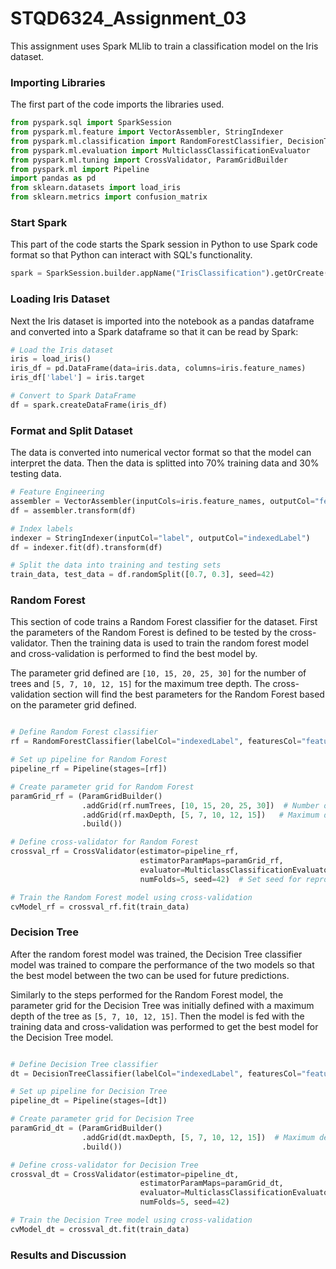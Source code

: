 # STQD6324_Assignment_03

This assignment uses Spark MLlib to train a classification model on the Iris dataset.

### Importing Libraries

The first part of the code imports the libraries used.

```python
from pyspark.sql import SparkSession
from pyspark.ml.feature import VectorAssembler, StringIndexer
from pyspark.ml.classification import RandomForestClassifier, DecisionTreeClassifier
from pyspark.ml.evaluation import MulticlassClassificationEvaluator
from pyspark.ml.tuning import CrossValidator, ParamGridBuilder
from pyspark.ml import Pipeline
import pandas as pd
from sklearn.datasets import load_iris
from sklearn.metrics import confusion_matrix

```

### Start Spark

This part of the code starts the Spark session in Python to use Spark code format so that Python can interact with SQL's functionality.

```python
spark = SparkSession.builder.appName("IrisClassification").getOrCreate()
```

### Loading Iris Dataset

Next the Iris dataset is imported into the notebook as a pandas dataframe and converted into a Spark dataframe so that it can be read by Spark:

```python
# Load the Iris dataset
iris = load_iris()
iris_df = pd.DataFrame(data=iris.data, columns=iris.feature_names)
iris_df['label'] = iris.target

# Convert to Spark DataFrame
df = spark.createDataFrame(iris_df)

```

### Format and Split Dataset

The data is converted into numerical vector format so that the model can interpret the data. Then the data is splitted into 70% training data and 30% testing data.

```python
# Feature Engineering
assembler = VectorAssembler(inputCols=iris.feature_names, outputCol="features")
df = assembler.transform(df)

# Index labels
indexer = StringIndexer(inputCol="label", outputCol="indexedLabel")
df = indexer.fit(df).transform(df)

# Split the data into training and testing sets
train_data, test_data = df.randomSplit([0.7, 0.3], seed=42)

```

### Random Forest

This section of code trains a Random Forest classifier for the dataset. First the parameters of the Random Forest is defined to be tested by the cross-validator. Then the training data is used to train the random forest model and cross-validation is performed to find the best model by.

The parameter grid defined are `[10, 15, 20, 25, 30]` for the number of trees and `[5, 7, 10, 12, 15]` for the maximum tree depth. The cross-validation section will find the best parameters for the Random Forest based on the parameter grid defined. 

```python

# Define Random Forest classifier
rf = RandomForestClassifier(labelCol="indexedLabel", featuresCol="features", seed=42)

# Set up pipeline for Random Forest
pipeline_rf = Pipeline(stages=[rf])

# Create parameter grid for Random Forest
paramGrid_rf = (ParamGridBuilder()
                .addGrid(rf.numTrees, [10, 15, 20, 25, 30])  # Number of trees in the forest
                .addGrid(rf.maxDepth, [5, 7, 10, 12, 15])   # Maximum depth of the tree
                .build())

# Define cross-validator for Random Forest
crossval_rf = CrossValidator(estimator=pipeline_rf,
                             estimatorParamMaps=paramGrid_rf,
                             evaluator=MulticlassClassificationEvaluator(labelCol="indexedLabel", metricName="accuracy"),
                             numFolds=5, seed=42)  # Set seed for reproducibility

# Train the Random Forest model using cross-validation
cvModel_rf = crossval_rf.fit(train_data)

```

### Decision Tree

After the random forest model was trained, the Decision Tree classifier model was trained to compare the performance of the two models so that the best model between the two can be used for future predictions.

Similarly to the steps performed for the Random Forest model, the parameter grid for the Decision Tree was initially defined with a maximum depth of the tree as `[5, 7, 10, 12, 15]`. Then the model is fed with the training data and cross-validation was performed to get the best model for the Decision Tree model.

```python

# Define Decision Tree classifier
dt = DecisionTreeClassifier(labelCol="indexedLabel", featuresCol="features", seed=42)

# Set up pipeline for Decision Tree
pipeline_dt = Pipeline(stages=[dt])

# Create parameter grid for Decision Tree
paramGrid_dt = (ParamGridBuilder()
                .addGrid(dt.maxDepth, [5, 7, 10, 12, 15])  # Maximum depth of the tree
                .build())

# Define cross-validator for Decision Tree
crossval_dt = CrossValidator(estimator=pipeline_dt,
                             estimatorParamMaps=paramGrid_dt,
                             evaluator=MulticlassClassificationEvaluator(labelCol="indexedLabel", metricName="accuracy"),
                             numFolds=5, seed=42)

# Train the Decision Tree model using cross-validation
cvModel_dt = crossval_dt.fit(train_data)
```

### Results and Discussion


